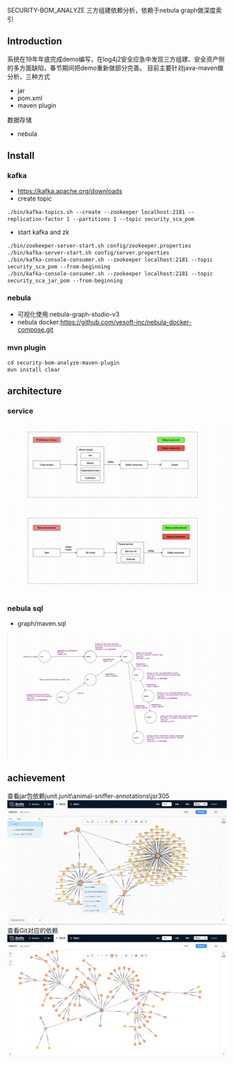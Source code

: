 SECURITY-BOM_ANALYZE
三方组建依赖分析，依赖于nebula graph做深度索引

## Introduction
系统在19年年底完成demo编写，在log4j2安全应急中发现三方组建、安全资产侧的多方面缺陷，春节期间把demo重新做部分完善。
目前主要针对java-maven做分析，三种方式
- jar
- pom.xml
- maven plugin

数据存储
- nebula

## Install
### kafka
- https://kafka.apache.org/downloads
- create topic
```shell
./bin/kafka-topics.sh --create --zookeeper localhost:2181 --replication-factor 1 --partitions 1 --topic security_sca_pom
```
- start kafka and zk
```shell
./bin/zookeeper-server-start.sh config/zookeeper.properties
./bin/kafka-server-start.sh config/server.properties
./bin/kafka-console-consumer.sh --zookeeper localhost:2181 --topic security_sca_pom --from-beginning
./bin/kafka-console-consumer.sh --zookeeper localhost:2181 --topic security_sca_jar_pom --from-beginning
```

### nebula 
- 可视化使用:nebula-graph-studio-v3
- nebula docker:https://github.com/vesoft-inc/nebula-docker-compose.git

### mvn plugin
```shell
cd security-bom-analyze-maven-plugin
mvn install clear
```

## architecture
### service
![](docs/service.png)
### nebula sql
- graph/maven.sql

![](docs/graph.png)

## achievement
查看jar包依赖junit.junit\animal-sniffer-annotations\jsr305
![](docs/result.png)
查看Git对应的依赖
![](docs/git_result.png)